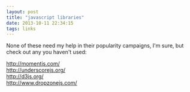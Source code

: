 ```yaml
---
layout: post
title: "javascript libraries"
date: 2013-10-11 22:34:15
tags: links
---
```


</p>
None of these need my help in their popularity campaigns, I'm sure, but check out any you haven't used:
</p>
<p>
<a href="http://momentjs.com/">http://momentjs.com/</a><br />
<a href="http://underscorejs.org/">http://underscorejs.org/</a><br />
<a href="http://d3js.org/">http://d3js.org/</a><br />
<a href="http://www.dropzonejs.com/">http://www.dropzonejs.com/</a><br /><p>
